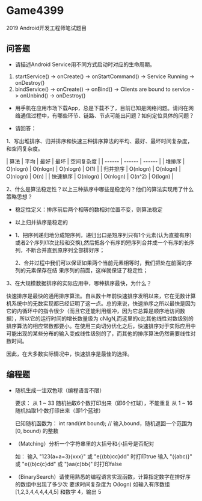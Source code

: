 # Game4399
2019 Android开发工程师笔试题目

## 问答题

- 请描述Android Service用不同方式启动时对应的生命周期。

1. startService() -> onCreate() -> onStartCommand() -> Service Running -> onDestroy()
2. bindService() -> onCreate() -> onBind() -> Clients are bound to service -> onUnbind() -> onDestroy()

- 用手机在应用市场下载App，总是下载不了，目前已知是网络问题。请问在网络通信过程中，有哪些环节、链路、节点可能出问题？如何定位具体的问题？
  
- 请回答：
  
1、写出堆排序、归并排序和快速三种排序算法的平均、最好、最坏时间复杂度，和空间复杂度。

| 算法 | 平均 | 最好 | 最坏 | 空间复杂度 |
| ------ | ------ | ------ |
| 堆排序 | O(nlogn) | O(nlogn) | O(nlogn) | O(1) |
| 归并排序 | O(nlogn) | O(nlogn) | O(nlogn) | O(n) |
| 快速排序 | O(nlogn) | O(nlogn) | O(n^2) | O(logn) |

2、什么是算法稳定性？以上三种排序中哪些是稳定的？他们的算法实现用了什么策略思想？

- 稳定性定义：排序前后两个相等的数相对位置不变，则算法稳定
- 以上归并排序是稳定的
- 1、把序列递归地分成短序列，递归出口是短序列只有1个元素(认为直接有序)或者2个序列(1次比较和交换),然后把各个有序的短序列合并成一个有序的长序列，不断合并直到原序列全部排好序；
  
  2、合并过程中我们可以保证如果两个当前元素相等时，我们把处在前面的序列的元素保存在结 果序列的前面，这样就保证了稳定性；
  
3、在大规模数据排序的实际应用中，哪种排序最快，为什么？

快速排序是最快的通用排序算法。自从数十年前快速排序发明以来，它在无数计算机系统中的无数实现都已经证明了这一点。总的来说，快速排序之所以最快是因为它的内循环中的指令很少（而且它还能利用缓冲，因为它总算是顺序地访问数据），所以它的运行时间的增长数量级为 cNlgN,而这里的c比其他线性对数级别的排序算法的相应常数都要小。在使用三向切分优化之后，快速排序对于实际应用中可能出现的某些分布的输入变成线性级别的了，而其他的排序算法仍然需要线性对数时间。

因此，在大多数实际情况中，快速排序是最佳的选择。

## 编程题

- 随机生成一注双色球（编程语言不限）
  
  要求：
     从 1 ~ 33 随机抽取6个数打印出来（即6个红球），不能重复
     从 1 ~ 16 随机抽取1个数打印出来（即1个蓝球）
  
  已知随机函数为：
     int rand(int bound); // 输入bound，随机返回一个范围为 [0, bound) 的整数
     
- （Matching）分析一个字符串里的大括号和小括号是否配对
  
  如：
     输入 "123(a+a=3){xxx}" 或 "e{(bb)cc}dd" 时打印true
     输入 "({abc)}" 或 "e{(b)c{c}dd" 或 "}aa(c)bb{" 时打印false
     
- （BinarySearch）请使用熟悉的编程语言实现函数，计算指定数字在排好序的数组中出现了多少次
  要求时间复杂度为 O(logn)
  如输入有序数组 [1,2,3,4,4,4,4,4,5] 和数字 4，输出 5